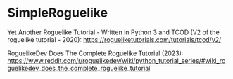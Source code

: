 # SimpleRoguelike
Yet Another Roguelike Tutorial - Written in Python 3 and TCOD (V2 of the roguelike tutorial - 2020):
https://rogueliketutorials.com/tutorials/tcod/v2/

RoguelikeDev Does The Complete Roguelike Tutorial (2023):
https://www.reddit.com/r/roguelikedev/wiki/python_tutorial_series/#wiki_roguelikedev_does_the_complete_roguelike_tutorial
